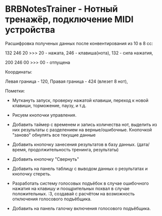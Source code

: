 # BRBNotesTrainer - Нотный тренажёр, подключение MIDI устройства


Расшифровка полученых данных после конвентирования из 10 в 8 сс:

132 246 20 >>> 20 - нажата, 246 - клавиша(нота), 132 - сила нажатия,

200 246 00 >>> 00 - отпущена

Координаты:

Левая граница - 120, 
Правая граница - 424 (влезет 8 нот), 

Пометки:

- Муткануть запуск, проверку нажатой клавиши, переход к новой клавиши, торможение, паузу, и т.д.

- Рисуем кнопочки управления.

- Добавить таймер с временем и запись количества нот, выделить из них результаты с разделением на верные/ошибочные. Кнопочкой "заново" обнулять все текущие данные

- Добавить кнопочку занесения результатов в базу данных. (дата/время, продолжительность тренинга, результаты)

- Добавить кнопочку "Свернуть"

- Добавить на панель таблицу с выводом данных о результатах и кнопочку стереть.

- Разработать систему голосовых подъёбок в случае ошибочного нажатия на клавишу и поощрительных похвал в случае положительных. :3, создавай с расчётом на возможность отключения голосового подъёбщика.

- Добавить на панель галочку включения голосового подъёбщика.
